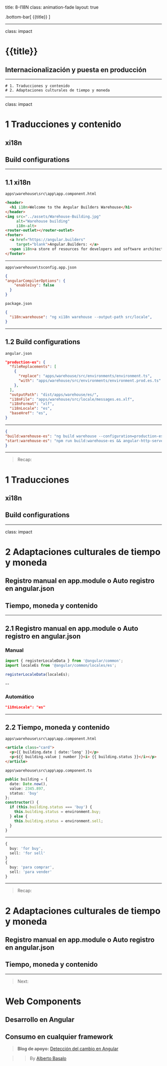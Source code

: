 title: 8-I18N
class: animation-fade
layout: true

.bottom-bar[
{{title}}
]

---

class: impact

# {{title}}

## Internacionalización y puesta en producción

---

    # 1. Traducciones y contenido
    # 2. Adaptaciones culturales de tiempo y moneda

---

class: impact

# 1 Traducciones y contenido

## xi18n
## Build configurations

---

## 1.1 xi18n


`apps\warehouse\src\app\app.component.html`

```html
<header>
  <h1 i18n>Welcome to the Angular Builders Warehouse</h1>
</header>
<img src="../assets/Warehouse-Building.jpg"
     alt="Warehouse building"
     i18n-alt>
<router-outlet></router-outlet>
<footer>
  <a href="https://angular.builders"
     target="blank">Angular.Builders: </a>
  <span i18n>a store of resources for developers and software architects.</span>
</footer>
```
---

`apps\warehouse\tsconfig.app.json`

```json
{
"angularCompilerOptions": {
    "enableIvy": false
  }
}
```

`package.json`

```json
{
  "i18n:warehouse": "ng xi18n warehouse --output-path src/locale",
}
```

---

## 1.2 Build configurations

`angular.json`

```json
"production-es": {
  "fileReplacements": [
    {
      "replace": "apps/warehouse/src/environments/environment.ts",
      "with": "apps/warehouse/src/environments/environment.prod.es.ts"
    },
  ],
  "outputPath": "dist/apps/warehouse/es/",
  "i18nFile": "apps/warehouse/src/locale/messages.es.xlf",
  "i18nFormat": "xlf",
  "i18nLocale": "es",
  "baseHref": "es",
}
```
---

```json
{
"build:warehouse-es": "ng build warehouse --configuration=production-es",
"start:warehouse-es": "npm run build:warehouse-es && angular-http-server --open -p 8082 --path ./dist/apps/warehouse/es",
}
```

---

> Recap:

# 1 Traducciones

## xi18n
## Build configurations

---

class: impact

# 2 Adaptaciones culturales de tiempo y moneda

## Registro manual en app.module o Auto registro en angular.json
## Tiempo, moneda y contenido


---

## 2.1 Registro manual en app.module o Auto registro en angular.json

### Manual

```typescript
import { registerLocaleData } from '@angular/common';
import localeEs from '@angular/common/locales/es';

registerLocaleData(localeEs);
```

--

### Automático

```json
"i18nLocale": "es"
```

---

## 2.2 Tiempo, moneda y contenido

`apps\warehouse\src\app\app.component.html`

```html
<article class="card">
  <p>{{ building.date | date:'long' }}</p>
  <p>${{ building.value | number }}<i> {{ building.status }}</i></p>
</article>
```

`apps\warehouse\src\app\app.component.ts`

```TypeScript
public building = {
  date: Date.now(),
  value: 2345.897,
  status: 'buy'
};
constructor() {
  if (this.building.status === 'buy') {
    this.building.status = environment.buy;
  } else {
    this.building.status = environment.sell;
  }
}
```
---

```TypeScript
{
  buy: 'for buy',
  sell: 'for sell'
}
{
  buy: 'para comprar',
  sell: 'para vender'
}
```
---

> Recap:

# 2 Adaptaciones culturales de tiempo y moneda

## Registro manual en app.module o Auto registro en angular.json
## Tiempo, moneda y contenido

---

> Next:

# Web Components

## Desarrollo en Angular
## Consumo en cualquier framework


> **Blog de apoyo:** [Detección del cambio en Angular](https://academia-binaria.com/deteccion-del-cambio-en-Angular/)

> > By [Alberto Basalo](https://twitter.com/albertobasalo)

